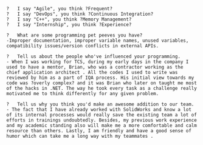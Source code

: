 	?	I say "Agile", you think ?Frequent?
	?	I say "DevOps", you think ?Continuous Integration?
	?	I say "C++", you think ?Memory Management?
	?	I say "Internship", you think ?Experience?

	?	What are some programming pet peeves you have?
	-Improper documentation, improper variable names, unused variables, compatibility issues/version conflicts in external APIs.

	?	Tell us about the people who've influenced your programming.
	- When I was working for TCS, during my early days in the company I used to have a mentor, Brian, who was a contractor working as the chief application architect . All the codes I used to write was reviewed by him as a part of IQA process. His initial view towards my code was ?overly complex? and it was Brian who later on taught me most of the hacks in .NET. The way he took every task as a challenge really motivated me to think differently for any given problem.

	?	Tell us why you think you'd make an awesome addition to our team.
	- The fact that I have already worked with SolidWorks and know a lot of its internal processes would really save the existing team a lot of efforts in trainings undoubtedly. Besides, my previous work experience and my academic standing also will make me a more comfortable and calm resource than others. Lastly, I am friendly and have a good sense of humor which can take me a long way with my teammates .
